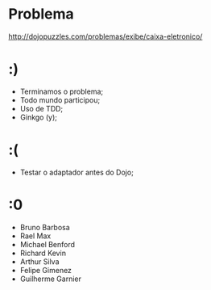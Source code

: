 Problema
========

http://dojopuzzles.com/problemas/exibe/caixa-eletronico/

:)
==

- Terminamos o problema;
- Todo mundo participou;
- Uso de TDD;
- Ginkgo (y);

:(
==

- Testar o adaptador antes do Dojo;

:0
==

- Bruno Barbosa
- Rael Max
- Michael Benford
- Richard Kevin
- Arthur Silva
- Felipe Gimenez
- Guilherme Garnier